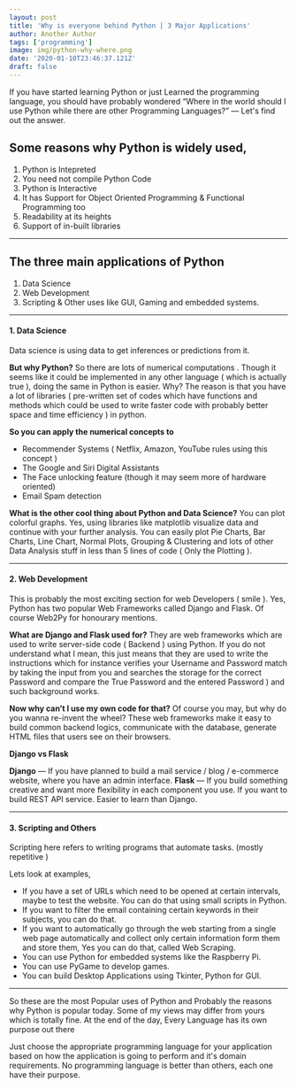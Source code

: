 ```yaml
---
layout: post
title: 'Why is everyone behind Python | 3 Major Applications'
author: Another Author
tags: ['programming']
image: img/python-why-where.png
date: '2020-01-10T23:46:37.121Z'
draft: false
---
```


If you have started learning Python or just Learned the programming language, you should have probably wondered “Where in the world should I use Python while there are other Programming Languages?” — Let's find out the answer.

## Some reasons why Python is widely used,

1. Python is Intepreted
2. You need not compile Python Code
3. Python is Interactive
4. It has Support for Object Oriented Programming & Functional Programming too
5. Readability at its heights
6. Support of in-built libraries

---

## The three main applications of Python

1. Data Science
2. Web Development
3. Scripting & Other uses like GUI, Gaming and embedded systems.

---

#### 1. Data Science

Data science is using data to get inferences or predictions from it.

**But why Python?**
So there are lots of numerical computations . Though it seems like it could be implemented in any other language ( which is actually true ), doing the same in Python is easier. Why? The reason is that you have a lot of libraries ( pre-written set of codes which have functions and methods which could be used to write faster code with probably better space and time efficiency ) in python.

**So you can apply the numerical concepts to**

- Recommender Systems ( Netflix, Amazon, YouTube rules using this concept )
- The Google and Siri Digital Assistants
- The Face unlocking feature (though it may seem more of hardware oriented)
- Email Spam detection

**What is the other cool thing about Python and Data Science?**
You can plot colorful graphs. Yes, using libraries like matplotlib visualize data and continue with your further analysis. You can easily plot Pie Charts, Bar Charts, Line Chart, Normal Plots, Grouping & Clustering and lots of other Data Analysis stuff in less than 5 lines of code ( Only the Plotting ).

---

#### 2. Web Development

This is probably the most exciting section for web Developers ( smile ). Yes, Python has two popular Web Frameworks called Django and Flask. Of course Web2Py for honourary mentions.

**What are Django and Flask used for?**
They are web frameworks which are used to write server-side code ( Backend ) using Python. If you do not understand what I mean, this just means that they are used to write the instructions which for instance verifies your Username and Password match by taking the input from you and searches the storage for the correct Password and compare the True Password and the entered Password ) and such background works.

**Now why can’t I use my own code for that?**
Of course you may, but why do you wanna re-invent the wheel? These web frameworks make it easy to build common backend logics, communicate with the database, generate HTML files that users see on their browsers.

**Django vs Flask**

**Django** — If you have planned to build a mail service / blog / e-commerce website, where you have an admin interface.
**Flask** — If you build something creative and want more flexibility in each component you use. If you want to build REST API service. Easier to learn than Django.

---

#### 3. Scripting and Others

Scripting here refers to writing programs that automate tasks. (mostly repetitive )

Lets look at examples,

- If you have a set of URLs which need to be opened at certain intervals, maybe to test the website. You can do that using small scripts in Python.
- If you want to filter the email containing certain keywords in their subjects, you can do that.
- If you want to automatically go through the web starting from a single web page automatically and collect only certain information form them and store them, Yes you can do that, called Web Scraping.
- You can use Python for embedded systems like the Raspberry Pi.
- You can use PyGame to develop games.
- You can build Desktop Applications using Tkinter, Python for GUI.

---

So these are the most Popular uses of Python and Probably the reasons why Python is popular today. Some of my views may differ from yours which is totally fine. At the end of the day, Every Language has its own purpose out there

Just choose the appropriate programming language for your application based on how the application is going to perform and it's domain requirements. No programming language is better than others, each one have their purpose.
